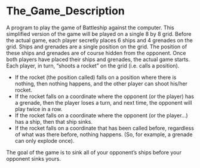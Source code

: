 # The_Game_Description
A program to play the game of Battleship against the computer. This simplified version of the game will be played on a single 8 by 8 grid. 
Before the actual game, each player secretly places 6 ships and 4 grenades on the grid. 
Ships and grenades are a single position on the grid. 
The position of these ships and grenades are of course hidden from the opponent.
Once both players have placed their ships and grenades, the actual game starts.
Each player, in turn, “shoots a rocket” on the grid (i.e. calls a position).

- If the rocket (the position called) falls on a position where there is nothing, then nothing happens, and the other player can shoot his/her rocket.
- If the rocket falls on a coordinate where the opponent (or the player) has a grenade, then the player loses a turn, and next time, the opponent will play twice in a row.
- If the rocket falls on a coordinate where the opponent (or the player...) has a ship, then that ship sinks.
- If the rocket falls on a coordinate that has been called before, regardless of what was there before, nothing happens. (So, for example, a grenade can only explode once).

The goal of the game is to sink all of your opponent’s ships before your opponent sinks yours.

